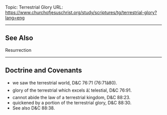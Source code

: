 Topic: Terrestrial Glory
URL: https://www.churchofjesuschrist.org/study/scriptures/tg/terrestrial-glory?lang=eng

---

## See Also

Resurrection

---

## Doctrine and Covenants

- we saw the terrestrial world, D&C 76:71 (76:71â80).
- glory of the terrestrial which excels â¦ telestial, D&C 76:91.
- cannot abide the law of a terrestrial kingdom, D&C 88:23.
- quickened by a portion of the terrestrial glory, D&C 88:30.
- See also D&C 88:38.

